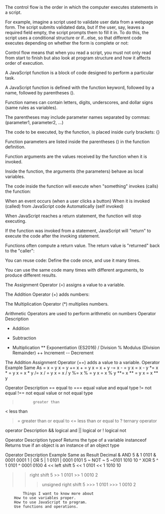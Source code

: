 The control flow is the order in which the computer executes statements in a script.

For example, imagine a script used to validate user data from a webpage form. The script submits validated data, but if the user, say, leaves a required field empty, the script prompts them to fill it in. To do this, the script uses a conditional structure or if...else, so that different code executes depending on whether the form is complete or not:

Control flow means that when you read a script, you must not only read from start to finish but also look at program structure and how it affects order of execution.

A JavaScript function is a block of code designed to perform a particular task.

A JavaScript function is defined with the function keyword, followed by a name, followed by parentheses ().

Function names can contain letters, digits, underscores, and dollar signs (same rules as variables).

The parentheses may include parameter names separated by commas:
(parameter1, parameter2, ...)

The code to be executed, by the function, is placed inside curly brackets: {}

Function parameters are listed inside the parentheses () in the function definition.

Function arguments are the values received by the function when it is invoked.

Inside the function, the arguments (the parameters) behave as local variables.

The code inside the function will execute when "something" invokes (calls) the function:

When an event occurs (when a user clicks a button)
When it is invoked (called) from JavaScript code
Automatically (self invoked)

When JavaScript reaches a return statement, the function will stop executing.

If the function was invoked from a statement, JavaScript will "return" to execute the code after the invoking statement.

Functions often compute a return value. The return value is "returned" back to the "caller":

You can reuse code: Define the code once, and use it many times.

You can use the same code many times with different arguments, to produce different results.

The Assignment Operator (=) assigns a value to a variable.

The Addition Operator (+) adds numbers:

The Multiplication Operator (*) multiplies numbers.

Arithmetic Operators are used to perform arithmetic on numbers
Operator	Description
+	Addition
-	Subtraction
*	Multiplication
**	Exponentiation (ES2016)
/	Division
%	Modulus (Division Remainder)
++	Increment
--	Decrement

The Addition Assignment Operator (+=) adds a value to a variable.
Operator  Example    	Same As
=	x      = y	x            = y
+=	x +    = y	x            = x + y
-=	x -    = y	x            = x - y
*=	x *    = y	x            = x * y
/=	x /    = y	x            = x / y
%=	x %    = y	x            = x % y
**=	x **   = y	x            = x ** y

Operator	Description
==	         equal to
===	         equal value and equal type
!=	         not equal
!==	         not equal value or not equal type
>	         greater than
<	         less than
>=	         greater than or equal to
<=	         less than or equal to
?	         ternary operator

operator	Description
&&	        logical and
||	        logical or
!	        logical not

Operator	Description
typeof	     Returns the type of a variable
instanceof	 Returns true if an object is an instance of an object type

Operator	Description	Example	Same as	Result	Decimal
&	AND	5 & 1	0101 & 0001	0001	 1
|	OR	5 | 1	0101 | 0001	0101	 5
~	NOT	~ 5	 ~0101	1010	 10
^	XOR	5 ^ 1	0101 ^ 0001	0100	 4
<<	left shift	5 << 1	0101 << 1	1010	 10
>>	right shift	5 >> 1	0101 >> 1	0010	  2
>>>	unsigned right shift	5 >>> 1	0101 >>> 1	0010	  2

            Things I want to know more about
        How to use variables proper.
        How to use JavaScript to program.
        Use functions and operations.